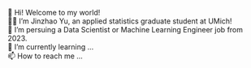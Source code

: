 👋 Hi! Welcome to my world!\
🙋‍♂️ I’m Jinzhao Yu, an applied statistics graduate student at UMich!\
👀 I’m persuing a Data Scientist or Machine Learning Engineer job from 2023.\
🌱 I’m currently learning ...\
📫 How to reach me ...

<!---
Jinzhao-Yu/Jinzhao-Yu is a ✨ special ✨ repository because its `README.md` (this file) appears on your GitHub profile.
You can click the Preview link to take a look at your changes.
--->
